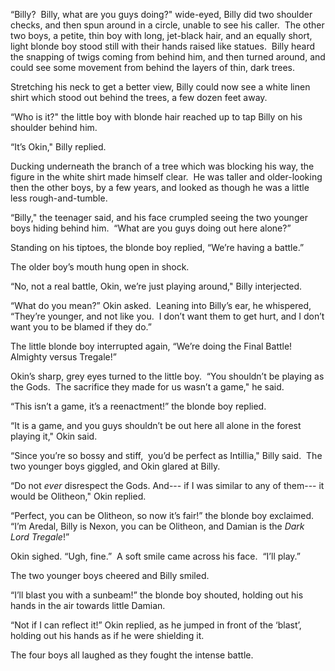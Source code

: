 
“Billy?  Billy, what are you guys doing?" wide-eyed, Billy did two shoulder checks, and then spun around in a circle, unable to see his caller.  The other two boys, a petite, thin boy with long, jet-black hair, and an equally short, light blonde boy stood still with their hands raised like statues.  Billy heard the snapping of twigs coming from behind him, and then turned around, and could see some movement from behind the layers of thin, dark trees.  

Stretching his neck to get a better view, Billy could now see a white linen shirt which stood out behind the trees, a few dozen feet away.  

“Who is it?" the little boy with blonde hair reached up to tap Billy on his shoulder behind him.  

“It’s Okin," Billy replied.

Ducking underneath the branch of a tree which was blocking his way, the figure in the white shirt made himself clear.  He was taller and older-looking then the other boys, by a few years, and looked as though he was a little less rough-and-tumble.  

“Billy," the teenager said, and his face crumpled seeing the two younger boys hiding behind him.  “What are you guys doing out here alone?”

Standing on his tiptoes, the blonde boy replied, “We’re having a battle.”

The older boy’s mouth hung open in shock.

“No, not a real battle, Okin, we’re just playing around," Billy interjected.

“What do you mean?” Okin asked.  Leaning into Billy’s ear, he whispered,   
“They’re younger, and not like you.  I don’t want them to get hurt, and I don’t want you to be blamed if they do.”

The little blonde boy interrupted again, “We’re doing the Final Battle!  Almighty versus Tregale!”

Okin’s sharp, grey eyes turned to the little boy.  “You shouldn’t be playing as the Gods.  The sacrifice they made for us wasn’t a game," he said.

“This isn’t a game, it’s a reenactment!” the blonde boy replied.  

“It is a game, and you guys shouldn’t be out here all alone in the forest playing it," Okin said.

“Since you’re so bossy and stiff,  you’d be perfect as Intillia," Billy said.  The two younger boys giggled, and Okin glared at Billy.

“Do not *ever* disrespect the Gods. And--- if I was similar to any of them--- it would be Olitheon," Okin replied.

“Perfect, you can be Olitheon, so now it’s fair!” the blonde boy exclaimed.  “I’m Aredal, Billy is Nexon, you can be Olitheon, and Damian is the *Dark Lord Tregale*!”  

Okin sighed. “Ugh, fine.”  A soft smile came across his face.  “I’ll play.”

The two younger boys cheered and Billy smiled.  

“I’ll blast you with a sunbeam!” the blonde boy shouted, holding out his hands in the air towards little Damian.

“Not if I can reflect it!” Okin replied, as he jumped in front of the ‘blast’, holding out his hands as if he were shielding it.

The four boys all laughed as they fought the intense battle.